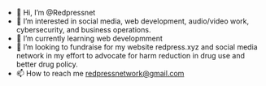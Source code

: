 - 👋 Hi, I’m @Redpressnet
- 👀 I’m interested in social media, web development, audio/video work, cybersecurity, and business operations.
- 🌱 I’m currently learning web developmment
- 💞️ I’m looking to fundraise for my website redpress.xyz and social media network in my effort to advocate for harm reduction in drug use and better drug policy.
- 📫 How to reach me redpressnetwork@gmail.com

<!---
Redpressnet/Redpressnet is a ✨ special ✨ repository because its `README.md` (this file) appears on your GitHub profile.
You can click the Preview link to take a look at your changes.
--->

